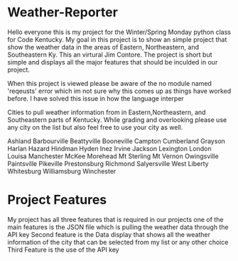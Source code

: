 # Weather-Reporter

Hello everyone this is my project for the Winter/Spring Monday python class for Code Kentucky. My goal in this project is to show an simple project that show the weather data in the areas of Eastern, Northeastern, and Southeastern Ky. This an virtural Jim Contore. The project is short but simple and displays all the major features that should be inculded in our project.

When this project is viewed please be aware of the no module named 'reqeusts' error which im not sure why this comes up as things have worked before. I have solved this issue in how the language interper

Cities to pull weather information from in Eastern,Northeastern, and Southeastern parts of Kentucky. While grading and overlooking please use any city on the list but also feel free to use your city as well.

Ashland Barbourville Beattyville Booneville Campton Cumberland Grayson Harlan Hazard Hindman Hyden Inez Irvine Jackson Lexington London Louisa Manchester McKee Morehead Mt Sterling Mt Vernon Owingsville Paintsville Pikeville Prestonsburg Richmond Salyersville West Liberty Whitesburg Williamsburg Winchester

# Project Features
My project has all three features that is required in our projects one of the main features is the JSON file which is pulling the weather data through the API key
Second feature is the Data display that shows all the weather information of the city that can be selected from my list or any other choice
Third Feature is the use of the API key
